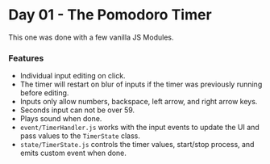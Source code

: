 # Day 01 - The Pomodoro Timer

This one was done with a few vanilla JS Modules.

### Features
- Individual input editing on click.
- The timer will restart on blur of inputs if the timer was previously running before editing.
- Inputs only allow numbers, backspace, left arrow, and right arrow keys.
- Seconds input can not be over 59.
- Plays sound when done.
- `event/TimerHandler.js` works with the input events to update the UI and pass values to the `TimerState` class.
- `state/TimerState.js` controls the timer values, start/stop process, and emits custom event when done.